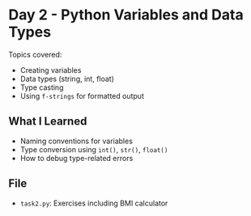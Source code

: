 # Day 2 - Python Variables and Data Types

Topics covered:
- Creating variables
- Data types (string, int, float)
- Type casting
- Using `f-strings` for formatted output

## What I Learned
- Naming conventions for variables
- Type conversion using `int()`, `str()`, `float()`
- How to debug type-related errors

## File
- `task2.py`: Exercises including BMI calculator
